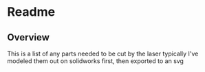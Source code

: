 # Readme

## Overview

This is a list of any parts needed to be cut by the laser
typically I've modeled them out on solidworks first, then exported to an svg
